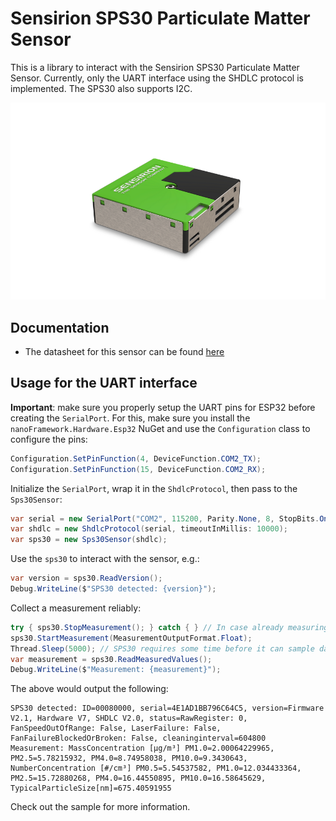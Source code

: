 ﻿# Sensirion SPS30 Particulate Matter Sensor

This is a library to interact with the Sensirion SPS30 Particulate Matter Sensor. Currently, only the UART interface using the SHDLC protocol is implemented. The SPS30 also supports I2C.

![sps30-image.png](https://raw.githubusercontent.com/nanoframework/nanoFramework.IoT.Device/develop/devices/Sps30/sps30-image.png)

## Documentation

* The datasheet for this sensor can be found [here](https://sensirion.com/media/documents/8600FF88/616542B5/Sensirion_PM_Sensors_Datasheet_SPS30.pdf)

## Usage for the UART interface

**Important**: make sure you properly setup the UART pins for ESP32 before creating the `SerialPort`. For this, make sure you install the `nanoFramework.Hardware.Esp32` NuGet and use the `Configuration` class to configure the pins:

```csharp
Configuration.SetPinFunction(4, DeviceFunction.COM2_TX);
Configuration.SetPinFunction(15, DeviceFunction.COM2_RX);
```

Initialize the `SerialPort`, wrap it in the `ShdlcProtocol`, then pass to the `Sps30Sensor`:

```csharp
var serial = new SerialPort("COM2", 115200, Parity.None, 8, StopBits.One);
var shdlc = new ShdlcProtocol(serial, timeoutInMillis: 10000);
var sps30 = new Sps30Sensor(shdlc);
```

Use the `sps30` to interact with the sensor, e.g.:

```csharp
var version = sps30.ReadVersion();
Debug.WriteLine($"SPS30 detected: {version}");
```

Collect a measurement reliably:

```csharp
try { sps30.StopMeasurement(); } catch { } // In case already measuring from a previous run
sps30.StartMeasurement(MeasurementOutputFormat.Float);
Thread.Sleep(5000); // SPS30 requires some time before it can sample data
var measurement = sps30.ReadMeasuredValues();
Debug.WriteLine($"Measurement: {measurement}");
```

The above would output the following:

```text
SPS30 detected: ID=00080000, serial=4E1AD1BB796C64C5, version=Firmware V2.1, Hardware V7, SHDLC V2.0, status=RawRegister: 0, FanSpeedOutOfRange: False, LaserFailure: False, FanFailureBlockedOrBroken: False, cleaninginterval=604800
Measurement: MassConcentration [µg/m³] PM1.0=2.00064229965, PM2.5=5.78215932, PM4.0=8.74958038, PM10.0=9.3430643, NumberConcentration [#/cm³] PM0.5=5.54537582, PM1.0=12.034433364, PM2.5=15.72880268, PM4.0=16.44550895, PM10.0=16.58645629, TypicalParticleSize[nm]=675.40591955
```

Check out the sample for more information.

